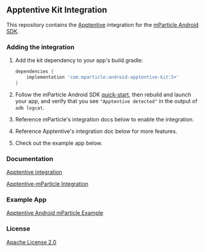 ## Apptentive Kit Integration

This repository contains the [Apptentive](https://www.apptentive.com/) integration for the [mParticle Android SDK](https://github.com/mParticle/mparticle-android-sdk).

### Adding the integration

1. Add the kit dependency to your app's build.gradle:

    ```groovy
    dependencies {
        implementation 'com.mparticle:android-apptentive-kit:5+'
    }
    ```
2. Follow the mParticle Android SDK [quick-start](https://github.com/mParticle/mparticle-android-sdk), then rebuild and launch your app, and verify that you see `"Apptentive detected"` in the output of `adb logcat`.
3. Reference mParticle's integration docs below to enable the integration.
4. Reference Apptentive's integration doc below for more features.
5. Check out the example app below.

### Documentation

[Apptentive integration](https://docs.mparticle.com/integrations/apptentive/event/)

[Apptentive-mParticle Integration](https://learn.apptentive.com/knowledge-base/mparticle-integration-android)

### Example App

[Apptentive Android mParticle Example](https://github.com/apptentive/android-mparticle-example)

### License

[Apache License 2.0](http://www.apache.org/licenses/LICENSE-2.0)
